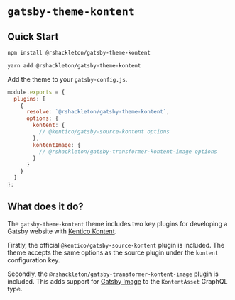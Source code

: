 # `gatsby-theme-kontent`

## Quick Start

```sh
npm install @rshackleton/gatsby-theme-kontent
```

```sh
yarn add @rshackleton/gatsby-theme-kontent
```

Add the theme to your `gatsby-config.js`.

```js
module.exports = {
  plugins: [
    {
      resolve: `@rshackleton/gatsby-theme-kontent`,
      options: {
        kontent: {
          // @kentico/gatsby-source-kontent options
        },
        kontentImage: {
          // @rshackleton/gatsby-transformer-kontent-image options
        }
      }
    }
  ]
};
```

## What does it do?

The `gatsby-theme-kontent` theme includes two key plugins for developing a Gatsby website with [Kentico Kontent](https://kontent.ai/).

Firstly, the official `@kentico/gatsby-source-kontent` plugin is included. The theme accepts the same options as the source plugin under the `kontent` configuration key.

Secondly, the `@rshackleton/gatsby-transformer-kontent-image` plugin is included. This adds support for [Gatsby Image]() to the `KontentAsset` GraphQL type.
